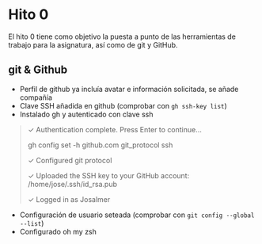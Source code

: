 # Hito 0

El hito 0 tiene como objetivo la puesta a punto de las herramientas de trabajo para la asignatura, así como de git y GitHub.

## git & Github

* Perfil de github ya incluía avatar e información solicitada, se añade compañía
* Clave SSH añadida en github (comprobar con `gh ssh-key list`)
* Instalado gh y autenticado con clave ssh
> ✓ Authentication complete. Press Enter to continue...
>
> gh config set -h github.com git_protocol ssh
>
>✓ Configured git protocol
>
>✓ Uploaded the SSH key to your GitHub account: /home/jose/.ssh/id_rsa.pub
>
>✓ Logged in as Josalmer
* Configuración de usuario seteada (comprobar con `git config --global --list`)
* Configurado oh my zsh
